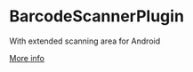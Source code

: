BarcodeScannerPlugin
====================

With extended scanning area for Android

[More info](https://github.com/wildabeast/BarcodeScanner/issues/130)
